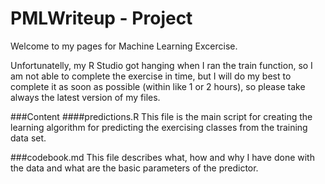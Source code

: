 PMLWriteup - Project
====================
Welcome to my pages for Machine Learning Excercise.

Unfortunatelly, my R Studio got hanging when I ran the train function, so I am not able to complete the exercise in time,
but I will do my best to complete it as soon as possible (within like 1 or 2 hours), so please take always the latest version
of my files.

###Content
####predictions.R
This file is the main script for creating the learning algorithm for predicting the exercising classes from the training data set.

###codebook.md
This file describes what, how and why I have done with the data and what are the basic parameters of the predictor.



